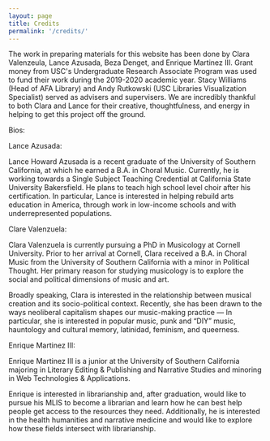 ```yaml
---
layout: page
title: Credits
permalink: '/credits/'
---
```


The work in preparing materials for this website has been done by Clara Valenzeula, Lance Azusada, Beza Denget, and Enrique Martinez III. Grant money from USC's Undergraduate Research Associate Program was used to fund their work during the 2019-2020 academic year. Stacy Williams (Head of AFA Library) and Andy Rutkowski (USC Libraries Visualization Specialist) served as advisers and supervisers. We are incredibly thankful to both Clara and Lance for their creative, thoughtfulness, and energy in helping to get this project off the ground. 

Bios:

Lance Azusada:

Lance Howard Azusada is a recent graduate of the University of Southern California, at which he earned a B.A. in Choral Music. Currently, he is working towards a Single Subject Teaching Credential at California State University Bakersfield. He plans to teach high school level choir after his certification. In particular, Lance is interested in helping rebuild arts education in America, through work in low-income schools and with underrepresented populations.

Clare Valenzuela:

Clara Valenzuela is currently pursuing a PhD in Musicology at Cornell University. Prior to her arrival at Cornell, Clara received a B.A. in Choral Music from the University of Southern California with a minor in Political Thought. Her primary reason for studying musicology is to explore the social and political dimensions of music and art.

Broadly speaking, Clara is interested in the relationship between musical creation and its socio-political context. Recently, she has been drawn to the ways neoliberal capitalism shapes our music-making practice — In particular, she is interested in popular music, punk and “DIY” music, hauntology and cultural memory, latinidad, feminism, and queerness.

Enrique Martinez III:

Enrique Martinez III is a junior at the University of Southern California majoring in Literary Editing & Publishing and Narrative Studies and minoring in Web Technologies & Applications. 

Enrique is interested in librarianship and, after graduation, would like to pursue his MLIS to become a librarian and learn how he can best help people get access to the resources they need. Additionally, he is interested in the health humanities and narrative medicine and would like to explore how these fields intersect with librarianship.
